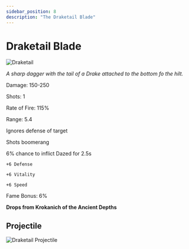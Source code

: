 ```yaml
---
sidebar_position: 8
description: "The Draketail Blade"
---
```


# Draketail Blade

![Draketail](https://vwiki.valorserver.com/api/item/picture/draketail%20blade)

<i>A sharp dagger with the tail of a Drake attached to the bottom fo the hilt.</i>

Damage: 150-250

Shots: 1

Rate of Fire: 115%

Range: 5.4

Ignores defense of target

Shots boomerang

6% chance to inflict Dazed for 2.5s

    +6 Defense
    
    +6 Vitality
    
    +6 Speed
    
Fame Bonus: 6%

**Drops from Krokanich of the Ancient Depths**

## Projectile

![Draketail Projectile](https://cdn.discordapp.com/attachments/1160376179996496013/1170828689739616397/draketail.gif)
